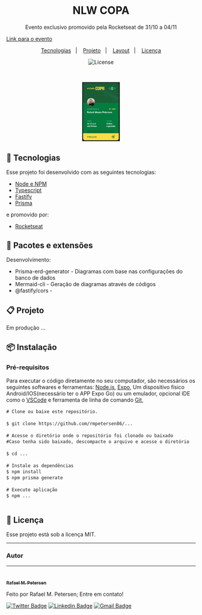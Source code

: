 <h1 align="center"> NLW COPA </h1>

<p align="center">
Evento exclusivo promovido pela Rocketseat de 31/10 a 04/11

<a href='https://nlw.rocketseat.com.br/convite/rafael-1287'>Link para o evento</a>

</p>

<p align="center">
  <a href="#rocket-tecnologias">Tecnologias</a>&nbsp;&nbsp;&nbsp;|&nbsp;&nbsp;&nbsp;
  <a href="#clipboard-projeto">Projeto</a>&nbsp;&nbsp;&nbsp;|&nbsp;&nbsp;&nbsp;
  <a href="#pencil-layout">Layout</a>&nbsp;&nbsp;&nbsp;|&nbsp;&nbsp;&nbsp;
  <a href="#memo-licença">Licença</a>
</p>

<p align="center">
  <img alt="License" src="https://img.shields.io/static/v1?label=license&message=MIT&color=49AA26&labelColor=000000">
</p>

<br>

<p align="center">
  <img alt="mysticker" src="./assets/screenshot.png" width="20%">
</p>

## :rocket: Tecnologias

Esse projeto foi desenvolvido com as seguintes tecnologias:

- [Node e NPM](https://nodejs.org/)
- [Typescript](https://www.typescriptlang.org/)
- [Fastify](https://www.fastify.io/)
- [Prisma](https://www.prisma.io/)

e promovido por:

- [Rocketseat](https://www.rocketseat.com.br/)

## :pencil: Pacotes e extensões

Desenvolvimento:

- Prisma-erd-generator - Diagramas com base nas configurações do banco de dados
- Mermaid-cli - Geração de diagramas através de códigos
- @fastify/cors -

## :clipboard: Projeto

Em produção ...

## :package: Instalação

### Pré-requisitos

Para executar o código diretamente no seu computador, são necessários os seguintes softwares e ferramentas: [Node.js](https://nodejs.org/en/), [Expo](https://expo.io/), Um dispositivo físico Android/IOS(necessário ter o APP Expo Go) ou um emulador, opcional IDE como o [VSCode](https://code.visualstudio.com/) e ferramenta de linha de comando [Git](https://git-scm.com/),

```
# Clone ou baixe este repositório.

$ git clone https://github.com/rmpetersen86/...

# Acesse o diretório onde o repositório foi clonado ou baixado
#Caso tenha sido baixado, descompacte o arquivo e acesse o diretório

$ cd ...

# Instale as dependências
$ npm install
$ npm prisma generate

# Execute aplicação
$ npm ...


```

## :memo: Licença

Esse projeto está sob a licença MIT.

---

### Autor

---

<a href="https://www.linkedin.com/in/rafael-petersen-ab827a14a/">
 <img style="border-radius: 50%;" src="https://github.com/rmpetersen86.png?size=100" width="100px; rounded" alt=""/>
 <br />
 <sub><b>Rafael M. Petersen</b></sub></a> <!-- <a href="https://www.linkedin.com/in/rafael-petersen-ab827a14a/" title="RMPetersen"></a> -->

Feito por Rafael M. Petersen; Entre em contato!

[![Twitter Badge](https://img.shields.io/badge/-@rafaelpetersen1-1ca0f1?style=flat-square&labelColor=1ca0f1&logo=twitter&logoColor=white&link=https://twitter.com/rafaelpetersen1)](https://twitter.com/rafaelpetersen1) [![Linkedin Badge](https://img.shields.io/badge/-Rafael-blue?style=flat-square&logo=Linkedin&logoColor=white&link=www.linkedin.com/in/rafael-petersen-ab827a14a)](www.linkedin.com/in/rafael-petersen-ab827a14a)
[![Gmail Badge](https://img.shields.io/badge/-rafael.petersen86@gmail.com-c14438?style=flat-square&logo=Gmail&logoColor=white&link=mailto:rafael.petersen86@gmail.com)](mailto:rafael.petersen86@gmail.com)
